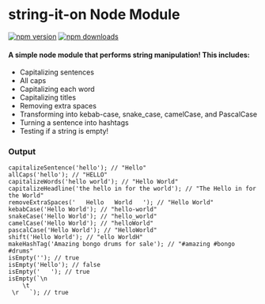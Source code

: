 # string-it-on Node Module
[![npm version](https://img.shields.io/npm/v/string-it-on.svg)](https://www.npmjs.com/package/string-it-on)
[![npm downloads](https://img.shields.io/npm/dt/string-it-on.svg)](https://www.npmjs.com/package/string-it-on)

#### A simple node module that performs string manipulation! This includes:
- Capitalizing sentences
- All caps
- Capitalizing each word
- Capitalizing titles
- Removing extra spaces
- Transforming into kebab-case, snake_case, camelCase, and PascalCase
- Turning a sentence into hashtags
- Testing if a string is empty!

### Output
```
capitalizeSentence('hello'); // "Hello"
allCaps('hello'); // "HELLO"
capitalizeWords('hello world'); // "Hello World"
capitalizeHeadline('the hello in for the world'); // "The Hello in for the World"
removeExtraSpaces('   Hello   World   '); // "Hello World"
kebabCase('Hello World'); // "hello-world"
snakeCase('Hello World'); // "hello_world"
camelCase('Hello World'); // "helloWorld"
pascalCase('Hello World'); // "HelloWorld"
shift('Hello World'); // "ello WorldH"
makeHashTag('Amazing bongo drums for sale'); // "#amazing #bongo #drums"
isEmpty(''); // true
isEmpty('Hello'); // false
isEmpty('   '); // true
isEmpty(`\n 
    \t 
 \r   `); // true
```
